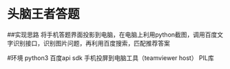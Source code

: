 # 头脑王者答题
##实现思路
将手机答题界面投影到电脑，在电脑上利用python截图，调用百度文字识别接口，识别图片问题，再利用百度搜索，匹配推荐答案

#环境
python3
百度api sdk
手机投屏到电脑工具（teamviewer host）
PIL库
